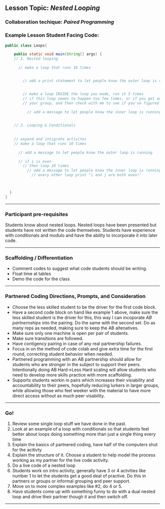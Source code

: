 ## Lesson Topic: *Nested Looping*

### Collaboration techique: *Paired Programming*

### Example Lesson Student Facing Code: 

```java
public class Loops{

    public static void main(String[] args) {
    // 1. Nested looping

      // make a loop that runs 10 times


        // add a print statement to let people know the outer loop is running


        // make a loop INSIDE the loop you made, run it 5 times
        // if this loop seems to happen too few times, or if you get an error, talk it out with
        // your group, and then check with me to see if you've figured out why

          // add a message to let people know the inner loop is running

    
  	// 2. Looping & Conditionals
    
    
    // expand and intigrate activites
    // make a loop that runs 10 times

      // add a message to let people know the outer loop is running

      // if i is even
        // then loop 10 times
          // add a message to let people know the inner loop is running
            // every other loop print "i and j are both even!"



  }
}
````
---
### Participant pre-requisites
Students know about nested loops. Nested loops have been presented but students have not written the code themselves. Students have experience with conditionals and modulo and have the ability to incorporate it into later code. 

---
### Scaffolding / Differentiation 
* Comment codes to suggest what code students should be writing.
* Float time at tables
* Demo the code for the class 

---
### Partnered Coding Directions, Prompts, and Consideration
* Choose the less skilled student to be the driver for the first code block.
* Have a second code block on hand like example 1 above, make sure the less skilled student is the driver for this, this way I can incoporate *AB partnernships* into the pairing. Do the same with the second set. Do as many reps as needed, making sure to keep the AB altenatives.
* Make sure only one machine is open per pair of students.
* Make sure transitions are followed.
* Have contigency pairing in case of any real partnership failures.
* Focus in on the method of code colab and give extra time for the first round, correcting student behavior when needed.
* Partnered programming with an AB partnership should allow for students who are stronger in the subject to support their peers. Intentionally doing AB Hard->Less Hard scaling will allow students who need to develop more skills practice with more scaffolding.
* Supports students workin in pairs which increases their visiability and accountability to their peers, hopefully reducing lurkers in larger groups, while allowing those who feel weeker with the material to have more direct access without as much peer visability.
---
### Go!
1. Review some single loop stuff we have done in the past.
1. Look at an example of a loop with conditionals so that students feel better about loops doing something more than just a single thing every time
1. Explain the basics of partnered coding, have half of the computers shut for the acitivty
1. Explain the structure of it. Choose a student to help model the process working as my partner for the live code activity.
1. Do a live code of a nested loop
1. Students work on intro activity, generally have 3 or 4 actvities like number 1 to let the students get a good deal of practive. Do this in partners or groups or informal grouping and peer support. 
1. Move on to more complex examples like #2, do 4 or 5.
1. Have students come up with something funny to do with a dual nested loop and drive their partner though it and then switch off.


* * *

